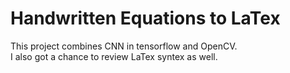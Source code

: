 # Handwritten Equations to LaTex

This project combines CNN in tensorflow and OpenCV.  
I also got a chance to review LaTex syntex as well.  
